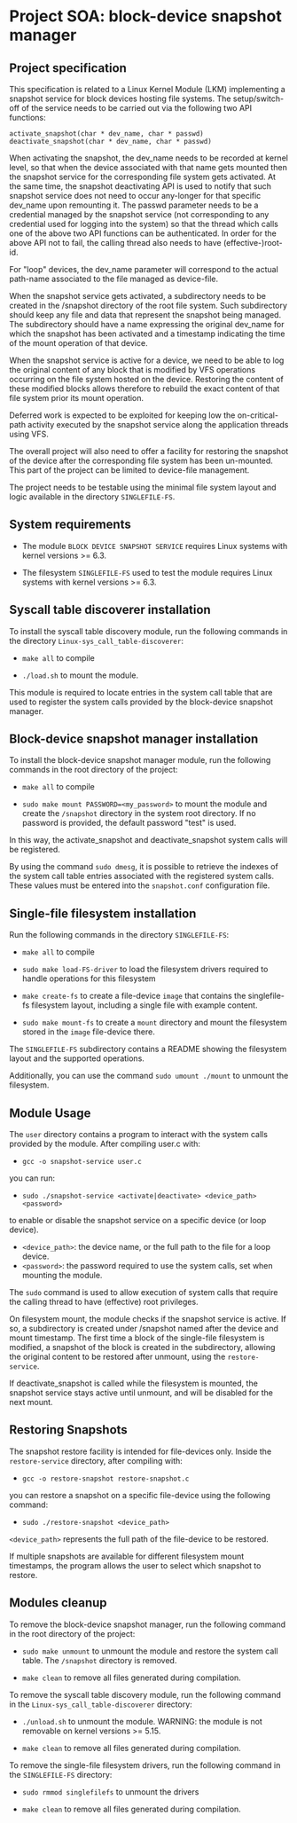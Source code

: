  # Project SOA: block-device snapshot manager

 ## Project specification
 This specification is related to a Linux Kernel Module (LKM) implementing a snapshot service for block devices hosting file systems. The setup/switch-off of the service needs to be carried out via the following two API functions:

    activate_snapshot(char * dev_name, char * passwd)
    deactivate_snapshot(char * dev_name, char * passwd) 

When activating the snapshot, the dev_name needs to be recorded at kernel level, so that when the device associated with that name gets mounted then the snapshot service for the corresponding file system gets activated. At the same time, the snapshot deactivating API is used to notify that such snapshot service does not need to occur any-longer for that specific dev_name upon remounting it. The passwd parameter needs to be a credential managed by the snapshot service (not corresponding to any credential used for logging into the system) so that the thread which calls one of the above two API functions can be authenticated. In order for the above API not to fail, the calling thread also needs to have (effective-)root-id.

For "loop" devices, the dev_name parameter will correspond to the actual path-name associated to the file managed as device-file.

When the snapshot service gets activated, a subdirectory needs to be created in the /snapshot directory of the root file system. Such subdirectory should keep any file and data that represent the snapshot being managed. The subdirectory should have a name expressing the original dev_name for which the snapshot has been activated and a timestamp indicating the time of the mount operation of that device.

When the snapshot service is active for a device, we need to be able to log the original content of any block that is modified by VFS operations occurring on the file system hosted on the device. Restoring the content of these modified blocks allows therefore to rebuild the exact content of that file system prior its mount operation.

Deferred work is expected to be exploited for keeping low the on-critical-path activity executed by the snapshot service along the application threads using VFS.

The overall project will also need to offer a facility for restoring the snapshot of the device after the corresponding file system has been un-mounted. This part of the project can be limited to device-file management.

The project needs to be testable using the minimal file system layout and logic available in the directory `SINGLEFILE-FS`.


## System requirements
- The module `BLOCK DEVICE SNAPSHOT SERVICE` requires Linux systems with kernel versions >= 6.3.

- The filesystem `SINGLEFILE-FS` used to test the module requires Linux systems with kernel versions >= 6.3.


## Syscall table discoverer installation
To install the syscall table discovery module, run the following commands in the directory `Linux-sys_call_table-discoverer`:
- `make all` to compile

- `./load.sh` to mount the module.

This module is required to locate entries in the system call table that are used to register the system calls provided by the block-device snapshot manager.

## Block-device snapshot manager installation
To install the block-device snapshot manager module, run the following commands in the root directory of the project:
- `make all` to compile

- `sudo make mount PASSWORD=<my_password>` to mount the module and create the `/snapshot` directory in the system root directory. If no password is provided, the default password "test" is used.

In this way, the activate_snapshot and deactivate_snapshot system calls will be registered.

By using the command `sudo dmesg`, it is possible to retrieve the indexes of the system call table entries associated with the registered system calls. These values must be entered into the `snapshot.conf` configuration file.

## Single-file filesystem installation
Run the following commands in the directory `SINGLEFILE-FS`:
- `make all` to compile

- `sudo make load-FS-driver` to load the filesystem drivers required to handle operations for this filesystem

- `make create-fs` to create a file-device `image` that contains the singlefile-fs filesystem layout, including a single file with example content.

- `sudo make mount-fs` to create a `mount` directory and mount the filesystem stored in the `image` file-device there.

The `SINGLEFILE-FS` subdirectory contains a README showing the filesystem layout and the supported operations.

Additionally, you can use the command `sudo umount ./mount` to unmount the filesystem.

## Module Usage
The `user` directory contains a program to interact with the system calls provided by the module. After compiling user.c with:
- `gcc -o snapshot-service user.c`

you can run:
- `sudo ./snapshot-service <activate|deactivate> <device_path> <password>`

to enable or disable the snapshot service on a specific device (or loop device).
- `<device_path>`: the device name, or the full path to the file for a loop device.
- `<password>`: the password required to use the system calls, set when mounting the module. 

The `sudo` command is used to allow execution of system calls that require the calling thread to have (effective) root privileges.

On filesystem mount, the module checks if the snapshot service is active. If so, a subdirectory is created under /snapshot named after the device and mount timestamp. The first time a block of the single-file filesystem is modified, a snapshot of the block is created in the subdirectory, allowing the original content to be restored after unmount, using the `restore-service`.

If deactivate_snapshot is called while the filesystem is mounted, the snapshot service stays active until unmount, and will be disabled for the next mount.

## Restoring Snapshots
The snapshot restore facility is intended for file-devices only. Inside the `restore-service` directory, after compiling with:
- `gcc -o restore-snapshot restore-snapshot.c`

you can restore a snapshot on a specific file-device using the following command:
- `sudo ./restore-snapshot <device_path>`

`<device_path>` represents the full path of the file-device to be restored.

If multiple snapshots are available for different filesystem mount timestamps, the program allows the user to select which snapshot to restore.

## Modules cleanup
To remove the block-device snapshot manager, run the following command in the root directory of the project:
- `sudo make unmount` to unmount the module and restore the system call table. The `/snapshot` directory is removed.

- `make clean` to remove all files generated during compilation.


To remove the syscall table discovery module, run the following command in the `Linux-sys_call_table-discoverer` directory:
- `./unload.sh` to unmount the module. WARNING: the module is not removable on kernel versions >= 5.15.

- `make clean` to remove all files generated during compilation.

To remove the single-file filesystem drivers, run the following command in the `SINGLEFILE-FS` directory:
- `sudo rmmod singlefilefs` to unmount the drivers

- `make clean` to remove all files generated during compilation.











